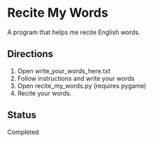 # Recite My Words
A program that helps me recite English words.

## Directions
1. Open write_your_words_here.txt
2. Follow instructions and write your words
3. Open recite_my_words.py (requires pygame)
4. Recite your words.

## Status
Completed